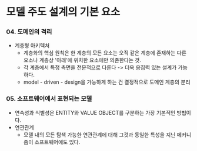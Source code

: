 # 모델 주도 설계의 기본 요소

### 04. 도메인의 격리

- 계층형 아키텍처
  - 계층화의 핵심 원칙은 한 계층의 모든 요소는 오직 같은 계층에 존재하는 다른 요소나 계층상 '아래'에 위치한 요소에만 의존한다는 것.
  - 각 계층에서 특정 측면을 전문적으로 다룬다 -> 더욱 응집력 있는 설계가 가능하다.
  - model - driven - design을 가능하게 하는 건 결정적으로 도메인 계층의 분리

### 05. 소프트웨어에서 표현되는 모델

- 연속성과 식별성은 ENTITY와 VALUE OBJECT를 구분하는 가장 기본적인 방법이다.
- 연관관계
  - 모델 내의 모든 탐색 가능한 연관관계에 대해 그것과 동일한 특성을 지닌 메커니즘이 소프트웨어에도 있다.
